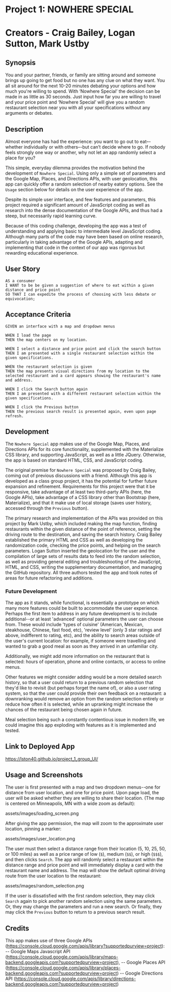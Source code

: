 # Project 1: NOWHERE SPECIAL 

# Creators - Craig Bailey, Logan Sutton, Mark Ustby

## Synopsis

You and your partner, friends, or family are sitting around and someone brings up going to get food but no one has any clue on what they want. 
You all sit around for the next 10-20 minutes debating your options and how much you're willing to spend. 
With ‘Nowhere Special’ the decision can be made in as little as 30 seconds. 
Just input how far you are willing to travel and your price point and ‘Nowhere Special’ will give you a random restaurant selection near you with all your specifications without any arguments or debates.

## Description

Almost everyone has had the experience: you want to go out to eat–-whether individually or with others–-but can’t decide where to go. If nobody feels strongly one way or another, why not let an app randomly select a place for you?

This simple, everyday dilemma provides the motivation behind the development of `Nowhere Special`. Using only a simple set of parameters and the Google Map, Places, and Directions APIs, with user geolocation, this app can quickly offer a random selection of nearby eatery options. See the `Usage` section below for details on the user experience of the app.

Despite its simple user interface, and few features and parameters, this project required a significant amount of JavaScript coding as well as research into the dense documentation of the Google APIs, and thus had a steep, but necessarily rapid learning curve.

Because of this coding challenge, developing the app was a test of understanding and applying basic to intermediate level JavaScript coding. Although many parts of the code may have been based on online research, particularly in taking advantage of the Google APIs, adapting and implementing that code in the context of our app was rigorous but rewarding educational experience. 

## User Story
```
AS a consumer
I WANT to be be given a suggestion of where to eat within a given distance and price point
SO THAT I can expedite the process of choosing with less debate or equivocation;
```

## Acceptance Criteria
```
GIVEN an interface with a map and dropdown menus

WHEN I load the page
THEN the map centers on my location.

WHEN I select a distance and price point and click the search button
THEN I am presented with a single restaurant selection within the given specifications.

WHEN the restaurant selection is given
THEN the map presents visual directions from my location to the selected restaurant and a card appears showing the restaurant's name and address.

WHEN I click the Search button again
THEN I am presented with a different restaurant selection within the given specifications.

WHEN I click the Previous button
THEN the previous search result is presented again, even upon page refresh.

```

## Development

The `Nowhere Special` app makes use of the Google Map, Places, and Directions APIs for its core functionality, supplemented with the Materialize CSS library, and supporting JavaScript, as well as a little JQuery. Otherwise, the app is based on standard HTML, CSS, and JavaScript coding.

The original premise for `Nowhere Special` was proposed by Craig Bailey, coming out of previous discussions with a friend. Although this app is developed as a class group project, it has the potential for further future expansion and refinement. Requirements for this project were that it be responsive, take advantage of at least two third-party APIs (here, the Google APIs), take advantage of a CSS library other than Bootstrap (here, Materialize), and that it make use of local storage (saves user history, accessed through the `Previous` button).

The primary research and implementation of the APIs was provided on this project by Mark Ustby, which included making the map function, finding restaurants within the given distance of the point of reference, setting the driving route to the destination, and saving the search history. Craig Bailey established the primary HTML and CSS as well as developing the randomization code, checking the price points, and helping on the search parameters. Logan Sutton inserted the geolocation for the user and the compilation of large sets of results data to feed into the random selection, as well as providing general editing and troubleshooting of the JavaScript, HTML, and CSS, writing the supplementary documentation, and managing the GitHub repository. All three authors tested the app and took notes of areas for future refactoring and additions.

### Future Development
The app as it stands, while functional, is essentially a prototype on which many more features could be built to accommodate the user experience.
Perhaps the first item to address in any future development is to include additional--or at least 'advanced' optional parameters the user can choose from. These would include 'types of cuisine' (American, Mexican, steakhouse, Chinese, fast food, etc), 'review level' (only 3 star ratings and above, indifferent to rating, etc), and the ability to search areas outside of the user's current location: for example, if someone were travelling and wanted to grab a good meal as soon as they arrived in an unfamiliar city.

Additionally, we might add more information on the restaurant that is selected: hours of operation, phone and online contacts, or access to online menus.

Other features we might consider adding would be a more detailed search history, so that a user could return to a previous random selection that they'd like to revisit (but perhaps forget the name of), or also a user rating system, so that the user could provide their own feedback on a restaurant: a downranking would remove an option from the random selection entirely or reduce how often it is selected, while an upranking might increase the chances of the restaurant being chosen again in future.

Meal selection being such a constantly contentious issue in modern life, we could imagine this app exploding with features as it is implemented and tested.

## Link to Deployed App

https://lston40.github.io/project_1_group_UI/

## Usage and Screenshots

The user is first presented with a map and two dropdown menus--one for distance from user location, and one for price point. Upon page load, the user will be asked whether they are willing to share their location. (The map is centered on Minneapolis, MN with a wide zoom as default):

assets/images/loading_screen.png

After giving the app permission, the map will zoom to the approximate user location, pinning a marker:

assets/images/user_location.png

The user must then select a distance range from their location (5, 10, 25, 50, or 100 miles) as well as a price range of low (`$`), medium (`$$`), or high (`$$$`), and then clicks `Search`. The app will randomly select a restaurant within the distance range and price point and will immediately display a card with the restaurant name and address. The map will show the default optimal driving route from the user location to the restaurant:

assets/images/random_selection.png

If the user is dissatisfied with the first random selection, they may click `Search` again to pick another random selection using the same parameters. Or, they may change the parameters and run a new search. Or finally, they may click the `Previous` button to return to a previous search result.


## Credits

This app makes use of three Google APIs (https://console.cloud.google.com/apis/library?supportedpurview=project): 
-- Google Maps Javascript API (https://console.cloud.google.com/apis/library/maps-backend.googleapis.com?supportedpurview=project), 
-- Google Places API (https://console.cloud.google.com/apis/library/places-backend.googleapis.com?supportedpurview=project)
-- Google Directions API (https://console.cloud.google.com/apis/library/directions-backend.googleapis.com?supportedpurview=project)